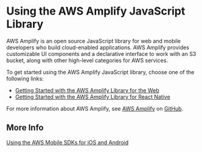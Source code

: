 # Using the AWS Amplify JavaScript Library<a name="using-aws-amplify"></a>

AWS Amplify is an open source JavaScript library for web and mobile developers who build cloud\-enabled applications\. AWS Amplify provides customizable UI components and a declarative interface to work with an S3 bucket, along with other high\-level categories for AWS services\. 

 To get started using the AWS Amplify JavaScript library, choose one of the following links: 
+ [Getting Started with the AWS Amplify Library for the Web](https://docs.aws.amazon.com//aws-mobile/latest/developerguide/web-getting-started.html)
+ [Getting Started with the AWS Amplify Library for React Native ](https://docs.aws.amazon.com//aws-mobile/latest/developerguide/react-native-getting-started.html)

For more information about AWS Amplify, see [AWS Amplify](https://github.com/aws/aws-amplify) on [GitHub](https://github.com/about)\.

## More Info<a name="using-aws-amplify-moreinfo"></a>

[Using the AWS Mobile SDKs for iOS and Android ](using-mobile-sdks.md)